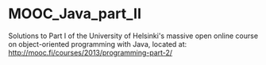 # MOOC_Java_part_II

Solutions to Part I of the University of Helsinki's massive open online course on object-oriented programming with Java,
located at: http://mooc.fi/courses/2013/programming-part-2/
